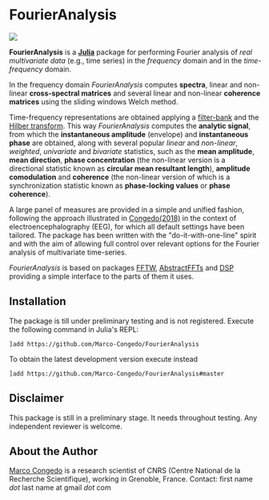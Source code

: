 # FourierAnalysis

[![](https://img.shields.io/badge/docs-dev-blue.svg)](https://Marco-Congedo.github.io/FourierAnalysis.jl/latest)

**FourierAnalysis** is a [**Julia**](https://julialang.org/) package for
performing Fourier analysis of *real multivariate data* (e.g., time series)
in the *frequency* domain and in the *time-frequency* domain.

In the frequency domain *FourierAnalysis* computes **spectra**, linear and
non-linear **cross-spectral matrices** and several linear and non-linear **coherence matrices** using the sliding windows Welch method.

Time-frequency representations are obtained applying a
[filter-bank](https://en.wikipedia.org/wiki/Filter_bank) and the
[Hilber transform](https://en.wikipedia.org/wiki/Hilbert_transform).
This way *FourierAnalysis* computes the **analytic signal**, from which the **instantaneous amplitude** (envelope) and **instantaneous phase** are obtained, along with several popular *linear* and *non-linear*, *weighted*, *univariate* and *bivariate* statistics, such as the **mean amplitude**, **mean direction**, **phase concentration** (the non-linear version is a directional statistic known as **circular mean resultant length**), **amplitude comodulation** and **coherence** (the non-linear version of which is a synchronization statistic known as **phase-locking values** or **phase coherence**).

A large panel of measures are provided in a simple and unified fashion,
following the approach illustrated in
[Congedo(2018)](https://hal.archives-ouvertes.fr/hal-01868538/document)
in the context of electroencephalography (EEG), for which all default settings
have been tailored. The package has been written with the "do-it-with-one-line" spirit and with the aim of allowing full control over relevant options for the
Fourier analysis of multivariate time-series.

*FourierAnalysis* is based on packages [FFTW](https://github.com/JuliaMath/FFTW.jl),
[AbstractFFTs](https://github.com/JuliaMath/AbstractFFTs.jl) and
[DSP](https://github.com/JuliaDSP/DSP.jl) providing a simple interface to the
parts of them it uses.

## Installation

The package is till under preliminary testing and is not registered.
Execute the following command in Julia's REPL:

    ]add https://github.com/Marco-Congedo/FourierAnalysis

To obtain the latest development version execute instead

    ]add https://github.com/Marco-Congedo/FourierAnalysis#master

## Disclaimer

This package is still in a preliminary stage.
It needs throughout testing.
Any independent reviewer is welcome.

## About the Author

[Marco Congedo](https://sites.google.com/site/marcocongedo) is
a research scientist of CNRS (Centre National de la Recherche Scientifique), working in Grenoble, France. Contact: first name *dot* last name at gmail *dot* com
